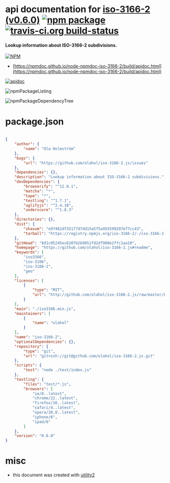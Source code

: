 # api documentation for  [iso-3166-2 (v0.6.0)](https://github.com/olahol/iso-3166-2.js#readme)  [![npm package](https://img.shields.io/npm/v/npmdoc-iso-3166-2.svg?style=flat-square)](https://www.npmjs.org/package/npmdoc-iso-3166-2) [![travis-ci.org build-status](https://api.travis-ci.org/npmdoc/node-npmdoc-iso-3166-2.svg)](https://travis-ci.org/npmdoc/node-npmdoc-iso-3166-2)
#### Lookup information about ISO-3166-2 subdivisions.

[![NPM](https://nodei.co/npm/iso-3166-2.png?downloads=true&downloadRank=true&stars=true)](https://www.npmjs.com/package/iso-3166-2)

- [https://npmdoc.github.io/node-npmdoc-iso-3166-2/build/apidoc.html](https://npmdoc.github.io/node-npmdoc-iso-3166-2/build/apidoc.html)

[![apidoc](https://npmdoc.github.io/node-npmdoc-iso-3166-2/build/screenCapture.buildCi.browser.%252Ftmp%252Fbuild%252Fapidoc.html.png)](https://npmdoc.github.io/node-npmdoc-iso-3166-2/build/apidoc.html)

![npmPackageListing](https://npmdoc.github.io/node-npmdoc-iso-3166-2/build/screenCapture.npmPackageListing.svg)

![npmPackageDependencyTree](https://npmdoc.github.io/node-npmdoc-iso-3166-2/build/screenCapture.npmPackageDependencyTree.svg)



# package.json

```json

{
    "author": {
        "name": "Ola Holmström"
    },
    "bugs": {
        "url": "https://github.com/olahol/iso-3166-2.js/issues"
    },
    "dependencies": {},
    "description": "Lookup information about ISO-3166-2 subdivisions.",
    "devDependencies": {
        "browserify": "^12.0.1",
        "matcha": "*",
        "tape": "*",
        "testling": "^1.7.1",
        "uglifyjs": "^2.4.10",
        "underscore": "^1.8.3"
    },
    "directories": {},
    "dist": {
        "shasum": "e97462df35177d7dd15a5f5a955599297ef7cc43",
        "tarball": "https://registry.npmjs.org/iso-3166-2/-/iso-3166-2-0.6.0.tgz"
    },
    "gitHead": "8d1c05245ec6207b2b9851fd2df900e2ffc1aa10",
    "homepage": "https://github.com/olahol/iso-3166-2.js#readme",
    "keywords": [
        "iso3166",
        "iso-3166",
        "iso-3166-2",
        "geo"
    ],
    "licenses": [
        {
            "type": "MIT",
            "url": "http://github.com/olahol/iso-3166-2.js/raw/master/LICENSE"
        }
    ],
    "main": "./iso3166.min.js",
    "maintainers": [
        {
            "name": "olahol"
        }
    ],
    "name": "iso-3166-2",
    "optionalDependencies": {},
    "repository": {
        "type": "git",
        "url": "git+ssh://git@github.com/olahol/iso-3166-2.js.git"
    },
    "scripts": {
        "test": "node ./test/index.js"
    },
    "testling": {
        "files": "test/*.js",
        "browsers": [
            "ie/8..latest",
            "chrome/22..latest",
            "firefox/16..latest",
            "safari/4..latest",
            "opera/10.0..latest",
            "iphone/6",
            "ipad/6"
        ]
    },
    "version": "0.6.0"
}
```



# misc
- this document was created with [utility2](https://github.com/kaizhu256/node-utility2)
